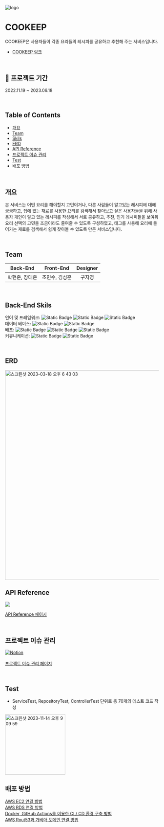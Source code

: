 ![logo](https://user-images.githubusercontent.com/102012155/226302013-da645887-31b2-4a67-ba56-64650f2467d2.png)

# COOKEEP
COOKEEP은 사용자들이 각종 요리들의 레시피를 공유하고 추천해 주는 서비스입니다.
 - [COOKEEP 링크](https://www.teamprojectvv.shop)

<br/>

## 📆 프로젝트 기간 
2022.11.19 ~ 2023.06.18

<br/>

## Table of Contents
- [개요](#개요)
- [Team](#team)
- [Skils](#back-end-skils)
- [ERD](#erd)
- [API Reference](#api-reference)
- [프로젝트 이슈 관리](#프로젝트-이슈-관리)
- [Test](#test)
- [배포 방법](#배포-방법)

<br/>

## 개요
본 서비스는 어떤 요리를 해야할지 고민이거나, 다른 사람들이 알고있는 레시피에 대해 궁금하고, 집에 있는 재료를 사용한 요리를 검색해서 찾아보고 싶은 사용자들을 위해 사용자 개인이 알고 있는 레시피를 작성해서 서로 공유하고, 추천, 인기 레시피들을 보여줘 요리 선택의 고민을 조금이라도 줄여줄 수 있도록 구성하였고, 태그를 사용해 요리에 들어가는 재료를 검색해서 쉽게 찾아볼 수 있도록 만든 서비스입니다.

<br/>

## Team
|Back-End|Front-End|Designer|
|:-----:|:-----:|:-----:|
|박현준, 장대준|조민수, 김성훈|구지영|

<br/>
 
## Back-End Skils
언어 및 프레임워크: ![Static Badge](https://img.shields.io/badge/Java-red) 
![Static Badge](https://img.shields.io/badge/SpringBoot-grean)
![Static Badge](https://img.shields.io/badge/SpringDataJPA-grean)
<br/>
데이터 베이스: ![Static Badge](https://img.shields.io/badge/mysql-blue) ![Static Badge](https://img.shields.io/badge/AWS-RDS-orange)
<br/>
배포: ![Static Badge](https://img.shields.io/badge/Docker-039BC6) ![Static Badge](https://img.shields.io/badge/AWS-EC2-orange) ![Static Badge](https://img.shields.io/badge/Github-Actions-black) <br/>
커뮤니케이션: ![Static Badge](https://img.shields.io/badge/Notion-black)
![Static Badge](https://img.shields.io/badge/Discord-blue)

<br/>

## ERD
<img width="686" alt="스크린샷 2023-03-18 오후 6 43 03" src="https://user-images.githubusercontent.com/102012155/226308886-b2eddf3a-f50b-48b4-aa25-6fd8358c6957.png">

<br/>

## API Reference
<img src="https://img.shields.io/badge/Swagger-6DB33F?style=for-the-badge&logo=SWAGGER&logoColor=white">

[API Reference 페이지](https://www.teamprojectvv.shop/swagger-ui/index.html#/)

<br/>


## 프로젝트 이슈 관리
[![Notion](https://img.shields.io/badge/Notion-%23000000.svg?style=for-the-badge&logo=notion&logoColor=white)](https://www.notion.so/dev-j/6a83f5bfa7874dc49e4fac30653aaa53?v=25c6ca9163064a8c879dcf124a914f29&pvs=4)
<br/><br/>
[프로젝트 이슈 관리 페이지](https://night-triangle-fdc.notion.site/0ba4492f75e94c32a308649f8d95a2b2?pvs=4)

<br/>

## Test
- ServiceTest, RepositoryTest, ControllerTest 단위로 총 70개의 테스트 코드 작성
<img width="197" alt="스크린샷 2023-11-14 오후 9 09 59" src="https://github.com/ks12b0000/COOKEEP/assets/102012155/b2a0b8eb-633e-4f18-a50d-3f715527e523">

<br/>

## 배포 방법
[AWS EC2 연결 방법](https://purple-knot-a8d.notion.site/Spring-Boot-AWS-EC2-79bd7ed4c2374ca79e8f9862a7f0ef57?pvs=4)
<br/>
[AWS RDS 연결 방법](https://purple-knot-a8d.notion.site/Spring-Boot-AWS-RDS-8af83c1af94945d8b607f62ee7d2c679?pvs=4)
<br/>
[Docker, GitHub Actions를 이용한 CI / CD 환경 구축 방법](https://purple-knot-a8d.notion.site/Spring-Boot-Docker-GitHub-Actions-CI-CD-d8bb0f0bcff44bc1b5b97602c38cf884?pvs=4)
<br/>
[AWS Rout53과 가비아 도메인 연결 방법](https://purple-knot-a8d.notion.site/AWS-Route53-1e6593c6b849451a918a26c4488812ab?pvs=4)
<br/>
